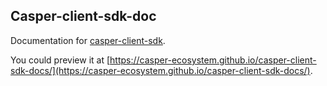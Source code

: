 ## Casper-client-sdk-doc

Documentation for [casper-client-sdk](https://www.npmjs.com/package/casper-client-sdk).

You could preview it at [https://casper-ecosystem.github.io/casper-client-sdk-docs/](https://casper-ecosystem.github.io/casper-client-sdk-docs/).
